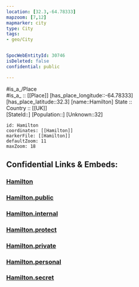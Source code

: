 ```yaml
---
location: [32.3,-64.78333] 
mapzoom: [7,12] 
mapmarker: city 
type: City
tags:
- geo/City


SpocWebEntityId: 30746
isDeleted: false
confidential: public

---
```

#is_a_/Place  
#is_a_ :: [[Place]] 
[has_place_longitude::-64.78333] 
[has_place_latitude::32.3] 
[name::Hamilton] 
State ::  
Country :: [[UK]]  
[StateId::] 
[Population::] 
[Unknown::32] 


```leaflet
id: Hamilton
coordinates: [[Hamilton]] 
markerFile: [[Hamilton]] 
defaultZoom: 11 
maxZoom: 18
```


## Confidential Links & Embeds: 

### [Hamilton](/_Standards/Earth/Continent/America~Caribbean/Bermuda/Counties/Pembroke/City/Hamilton.md) 

### [Hamilton.public](/_public/Earth/Continent/America~Caribbean/Bermuda/Counties/Pembroke/City/Hamilton.public.md) 

### [Hamilton.internal](/_internal/Earth/Continent/America~Caribbean/Bermuda/Counties/Pembroke/City/Hamilton.internal.md) 

### [Hamilton.protect](/_protect/Earth/Continent/America~Caribbean/Bermuda/Counties/Pembroke/City/Hamilton.protect.md) 

### [Hamilton.private](/_private/Earth/Continent/America~Caribbean/Bermuda/Counties/Pembroke/City/Hamilton.private.md) 

### [Hamilton.personal](/_personal/Earth/Continent/America~Caribbean/Bermuda/Counties/Pembroke/City/Hamilton.personal.md) 

### [Hamilton.secret](/_secret/Earth/Continent/America~Caribbean/Bermuda/Counties/Pembroke/City/Hamilton.secret.md)

